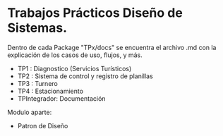 # Trabajos Prácticos Diseño de Sistemas.

Dentro de cada Package "TPx/docs" se encuentra el archivo .md con la explicación de los casos de uso, flujos, y más.

- TP1 : Diagnostico (Servicios Turísticos)
- TP2 : Sistema de control y registro de planillas
- TP3 : Turnero
- TP4 : Estacionamiento
- TPIntegrador: Documentación

Modulo aparte:
 - Patron de Diseño